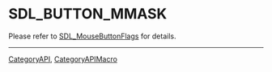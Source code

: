 # SDL_BUTTON_MMASK

Please refer to [SDL_MouseButtonFlags](SDL_MouseButtonFlags) for details.

----
[CategoryAPI](CategoryAPI), [CategoryAPIMacro](CategoryAPIMacro)

